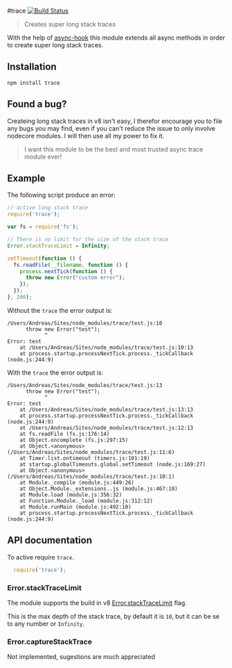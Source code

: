 #trace [![Build Status](https://secure.travis-ci.org/AndreasMadsen/trace.png)](http://travis-ci.org/AndreasMadsen/trace)

> Creates super long stack traces

With the help of [async-hook](https://github.com/AndreasMadsen/async-hook) this
module extends all async methods in order to create super long stack traces.

## Installation

```sheel
npm install trace
```
## Found a bug?

Createing long stack traces in v8 isn't easy, I therefor encourage you to
file any bugs you may find, even if you can't reduce the issue to only involve
nodecore modules. I will then use all my power to fix it.

> I want this module to be the best and most trusted async trace module ever!

## Example

The following script produce an error:

```JavaScript
// active long stack trace
require('trace');

var fs = require('fs');

// There is no limit for the size of the stack trace
Error.stackTraceLimit = Infinity;

setTimeout(function () {
  fs.readFile(__filename, function () {
    process.nextTick(function () {
      throw new Error("custom error");
    });
  });
}, 200);
```

Without the `trace` the error output is:

```
/Users/Andreas/Sites/node_modules/trace/test.js:10
      throw new Error("test");
            ^
Error: test
    at /Users/Andreas/Sites/node_modules/trace/test.js:10:13
    at process.startup.processNextTick.process._tickCallback (node.js:244:9)
```

With the `trace` the error output is:

```
/Users/Andreas/Sites/node_modules/trace/test.js:13
      throw new Error("test");
            ^
Error: test
    at /Users/Andreas/Sites/node_modules/trace/test.js:13:13
    at process.startup.processNextTick.process._tickCallback (node.js:244:9)
    at /Users/Andreas/Sites/node_modules/trace/test.js:12:13
    at fs.readFile (fs.js:176:14)
    at Object.oncomplete (fs.js:297:15)
    at Object.<anonymous> (/Users/Andreas/Sites/node_modules/trace/test.js:11:6)
    at Timer.list.ontimeout (timers.js:101:19)
    at startup.globalTimeouts.global.setTimeout (node.js:169:27)
    at Object.<anonymous> (/Users/Andreas/Sites/node_modules/trace/test.js:10:1)
    at Module._compile (module.js:449:26)
    at Object.Module._extensions..js (module.js:467:10)
    at Module.load (module.js:356:32)
    at Function.Module._load (module.js:312:12)
    at Module.runMain (module.js:492:10)
    at process.startup.processNextTick.process._tickCallback (node.js:244:9)
```

## API documentation

To active require `trace`.

```JavaScript
  require('trace');
```

### Error.stackTraceLimit

The module supports the build in v8
[Error.stackTraceLimit](http://code.google.com/p/v8/wiki/JavaScriptStackTraceApi)
flag.

This is the max depth of the stack trace, by default it is `10`, but it can
be se to any number or `Infinity`.

### Error.captureStackTrace

Not implemented, sugestions are much appreciated
